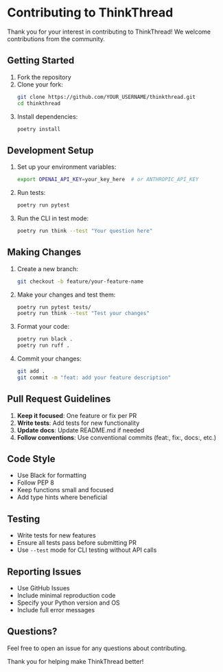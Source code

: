 # Contributing to ThinkThread

Thank you for your interest in contributing to ThinkThread! We welcome contributions from the community.

## Getting Started

1. Fork the repository
2. Clone your fork:
   ```bash
   git clone https://github.com/YOUR_USERNAME/thinkthread.git
   cd thinkthread
   ```
3. Install dependencies:
   ```bash
   poetry install
   ```

## Development Setup

1. Set up your environment variables:
   ```bash
   export OPENAI_API_KEY=your_key_here  # or ANTHROPIC_API_KEY
   ```

2. Run tests:
   ```bash
   poetry run pytest
   ```

3. Run the CLI in test mode:
   ```bash
   poetry run think --test "Your question here"
   ```

## Making Changes

1. Create a new branch:
   ```bash
   git checkout -b feature/your-feature-name
   ```

2. Make your changes and test them:
   ```bash
   poetry run pytest tests/
   poetry run think --test "Test your changes"
   ```

3. Format your code:
   ```bash
   poetry run black .
   poetry run ruff .
   ```

4. Commit your changes:
   ```bash
   git add .
   git commit -m "feat: add your feature description"
   ```

## Pull Request Guidelines

1. **Keep it focused**: One feature or fix per PR
2. **Write tests**: Add tests for new functionality
3. **Update docs**: Update README.md if needed
4. **Follow conventions**: Use conventional commits (feat:, fix:, docs:, etc.)

## Code Style

- Use Black for formatting
- Follow PEP 8
- Keep functions small and focused
- Add type hints where beneficial

## Testing

- Write tests for new features
- Ensure all tests pass before submitting PR
- Use `--test` mode for CLI testing without API calls

## Reporting Issues

- Use GitHub Issues
- Include minimal reproduction code
- Specify your Python version and OS
- Include full error messages

## Questions?

Feel free to open an issue for any questions about contributing.

Thank you for helping make ThinkThread better!